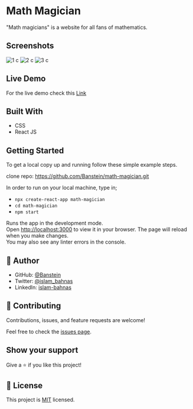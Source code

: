 # Math Magician

"Math magicians" is a website for all fans of mathematics.
## Screenshots

![1 c](https://user-images.githubusercontent.com/35707975/159981368-79ff9199-3e83-4301-a9a2-2f4754a843b8.png)
![2 c](https://user-images.githubusercontent.com/35707975/159981378-ac1198ab-aa3f-46c6-b347-8c263731bb67.png)
![3 c](https://user-images.githubusercontent.com/35707975/159981387-5984d6a2-473b-497b-9cff-4e955f8a9ed5.png)

## Live Demo

For the live demo check this [Link](https://math-mage-1.herokuapp.com/)


## Built With

- CSS
- React JS

## Getting Started

To get a local copy up and running follow these simple example steps.

clone repo: https://github.com/Banstein/math-magician.git

In order to run on your local machine, type in;

- `npx create-react-app math-magician`
- `cd math-magician`
- `npm start`

Runs the app in the development mode.\
Open [http://localhost:3000](http://localhost:3000) to view it in your browser.
The page will reload when you make changes.\
You may also see any linter errors in the console.

## 👤 **Author**

- GitHub: [@Banstein](https://github.com/Banstein)
- Twitter: [@islam_bahnas](https://twitter.com/islam_bahnas)
- LinkedIn: [islam-bahnas](www.linkedin.com/in/islam-bahnas)

## 🤝 Contributing

Contributions, issues, and feature requests are welcome!

Feel free to check the [issues page](../../issues/).

## Show your support

Give a ⭐️ if you like this project!

## 📝 License

This project is [MIT](./LICENSE) licensed.
